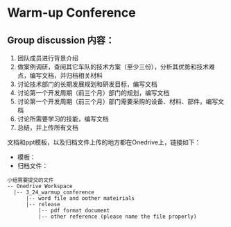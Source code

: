 # Warm-up Conference  
## Group discussion 内容：
1. 团队成员进行背景介绍
2. 做案例调研，查阅其它车队的技术方案（至少三份），分析其优势和技术难点，编写文档，并归档相关材料
3. 讨论技术部门的长期发展规划和研发目标，编写文档
4. 讨论第一个开发周期（前三个月）部门的规划，编写文档
5. 讨论第一个开发周期（前三个月）部门需要采购的设备、材料、部件，编写文档
6. 讨论所需要学习的技能，编写文档
7. 总结，并上传所有文档

文档和ppt模板，以及归档文件上传的地方都在Onedrive上，链接如下：
  - 模板：
  - 归档文件：
```
小组需要提交的文件
-- Onedrive Workspace
  |-- 3_24_warmup_conference
      |-- word file and oother mateirials
      |-- release
          |-- pdf format document
          |-- other reference (please name the file properly)
```
